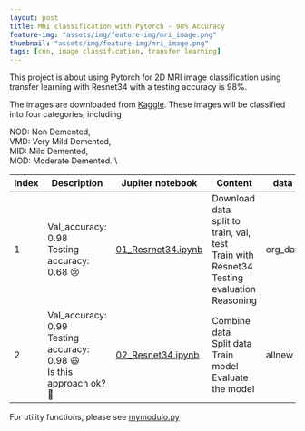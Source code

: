 ```yaml
---
layout: post
title: MRI classification with Pytorch - 98% Accuracy
feature-img: "assets/img/feature-img/mri_image.png"
thumbnail: "assets/img/feature-img/mri_image.png"
tags: [cnn, image classification, transfer learning]
---
```


This project is about using Pytorch for 2D MRI image classification using transfer learning with Resnet34 with a testing accuracy is 98%.

The images are downloaded from [Kaggle](https://www.kaggle.com/datasets/tourist55/alzheimers-dataset-4-class-of-images). These images will be classified into four categories, including 

NOD: Non Demented, \
VMD: Very Mild Demented, \
MID: Mild Demented, \
MOD: Moderate Demented. \

Index | Description | Jupiter notebook| Content | data | 
------------- | ------------- |---------------|------------|--------------|
1 | Val_accuracy: 0.98 <br> Testing accuracy: 0.68 😢 | [01_Resrnet34.ipynb](https://github.com/tranktle/2022_mri_classification/blob/main/01-Resnet34.ipynb) |Download data <br> split to train, val, test <br> Train with Resnet34 <br> Testing evaluation <br> Reasoning | org_day|
2 | Val_accuracy: 0.99 <br> Testing accuracy: 0.98 😃 <br> Is this approach ok? 🤔| [02_Resnet34.ipynb](https://github.com/tranktle/2022_mri_classification/blob/main/02-Resnet34.ipynb)| Combine data<br> Split data <br> Train model<br> Evaluate the model| allnew|

For utility functions, please see [mymodulo.py](https://github.com/tranktle/2022_mri_classification/blob/main/mymodule.py)
